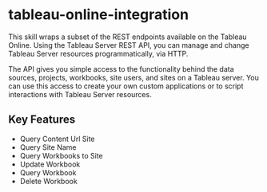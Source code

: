# tableau-online-integration
This skill wraps a subset of the REST endpoints available on the Tableau Online. Using the Tableau Server REST API, you can manage and change Tableau Server resources programmatically, via HTTP. 

The API gives you simple access to the functionality behind the data sources, projects, workbooks, site users, and sites on a Tableau server. You can use this access to create your own custom applications or to script interactions with Tableau Server resources.

## Key Features
* Query Content Url Site
* Query Site Name
* Query Workbooks to Site
* Update Workbook
* Query Workbook
* Delete Workbook
